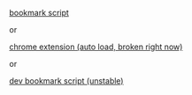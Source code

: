 [bookmark script](https://dtps.js.org/bookmark.txt)

or

[chrome extension (auto load, broken right now)](https://chrome.google.com/webstore/detail/power%20/pakgdifknldaiglefmpkkgfjndemfapo)

or

[dev bookmark script (unstable)](https://dtps.js.org/devbookmark.txt)
